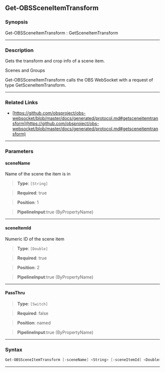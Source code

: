 Get-OBSSceneItemTransform
-------------------------
### Synopsis
Get-OBSSceneItemTransform : GetSceneItemTransform

---
### Description

Gets the transform and crop info of a scene item.

Scenes and Groups


Get-OBSSceneItemTransform calls the OBS WebSocket with a request of type GetSceneItemTransform.

---
### Related Links
* [https://github.com/obsproject/obs-websocket/blob/master/docs/generated/protocol.md#getsceneitemtransform](https://github.com/obsproject/obs-websocket/blob/master/docs/generated/protocol.md#getsceneitemtransform)



---
### Parameters
#### **sceneName**

Name of the scene the item is in



> **Type**: ```[String]```

> **Required**: true

> **Position**: 1

> **PipelineInput**:true (ByPropertyName)



---
#### **sceneItemId**

Numeric ID of the scene item



> **Type**: ```[Double]```

> **Required**: true

> **Position**: 2

> **PipelineInput**:true (ByPropertyName)



---
#### **PassThru**

> **Type**: ```[Switch]```

> **Required**: false

> **Position**: named

> **PipelineInput**:true (ByPropertyName)



---
### Syntax
```PowerShell
Get-OBSSceneItemTransform [-sceneName] <String> [-sceneItemId] <Double> [-PassThru] [<CommonParameters>]
```
---
